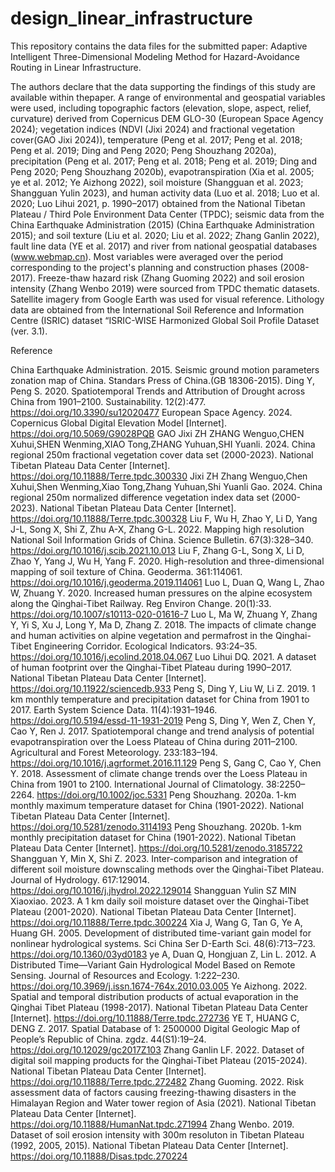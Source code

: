 # design_linear_infrastructure
This repository contains the data files for the submitted paper: Adaptive Intelligent Three-Dimensional Modeling Method for Hazard-Avoidance Routing in Linear Infrastructure.

The authors declare that the data supporting the findings of this study are available within thepaper. A range of environmental and geospatial variables were used, including topographic factors (elevation, slope, aspect, relief, curvature) derived from Copernicus DEM GLO-30 (European Space Agency 2024); vegetation indices (NDVI (Jixi 2024) and fractional vegetation cover(GAO Jixi 2024)), temperature (Peng et al. 2017; Peng et al. 2018; Peng et al. 2019; Ding and Peng 2020; Peng Shouzhang 2020a), precipitation (Peng et al. 2017; Peng et al. 2018; Peng et al. 2019; Ding and Peng 2020; Peng Shouzhang 2020b), evapotranspiration (Xia et al. 2005; ye et al. 2012; Ye Aizhong 2022), soil moisture (Shangguan et al. 2023; Shangguan Yulin 2023), and human activity data (Luo et al. 2018; Luo et al. 2020; Luo Lihui 2021, p. 1990–2017) obtained from the National Tibetan Plateau / Third Pole Environment Data Center (TPDC); seismic data from the China Earthquake Administration (2015) (China Earthquake Administration 2015); and soil texture (Liu et al. 2020; Liu et al. 2022; Zhang Ganlin 2022), fault line data (YE et al. 2017) and river from national geospatial databases (www.webmap.cn). Most variables were averaged over the period corresponding to the project's planning and construction phases (2008-2017). Freeze-thaw hazard risk (Zhang Guoming 2022) and soil erosion intensity (Zhang Wenbo 2019) were sourced from TPDC thematic datasets. Satellite imagery from Google Earth was used for visual reference. Lithology data are obtained from the International Soil Reference and Information Centre (ISRIC) dataset “ISRIC-WISE Harmonized Global Soil Profile Dataset (ver. 3.1).

Reference

China Earthquake Administration. 2015. Seismic ground motion parameters zonation map of China. Standars Press of China.(GB 18306-2015).
Ding Y, Peng S. 2020. Spatiotemporal Trends and Attribution of Drought across China from 1901–2100. Sustainability. 12(2):477. https://doi.org/10.3390/su12020477
European Space Agency. 2024. Copernicus Global Digital Elevation Model [Internet]. https://doi.org/10.5069/G9028PQB
GAO Jixi ZH ZHANG Wenguo,CHEN Xuhui,SHEN Wenming,XIAO Tong,ZHANG Yuhuan,SHI Yuanli. 2024. China regional 250m fractional vegetation cover data set (2000-2023). National Tibetan Plateau Data Center [Internet]. https://doi.org/10.11888/Terre.tpdc.300330
Jixi ZH Zhang Wenguo,Chen Xuhui,Shen Wenming,Xiao Tong,Zhang Yuhuan,Shi Yuanli Gao. 2024. China regional 250m normalized difference vegetation index data set (2000-2023). National Tibetan Plateau Data Center [Internet]. https://doi.org/10.11888/Terre.tpdc.300328
Liu F, Wu H, Zhao Y, Li D, Yang J-L, Song X, Shi Z, Zhu A-X, Zhang G-L. 2022. Mapping high resolution National Soil Information Grids of China. Science Bulletin. 67(3):328–340. https://doi.org/10.1016/j.scib.2021.10.013
Liu F, Zhang G-L, Song X, Li D, Zhao Y, Yang J, Wu H, Yang F. 2020. High-resolution and three-dimensional mapping of soil texture of China. Geoderma. 361:114061. https://doi.org/10.1016/j.geoderma.2019.114061
Luo L, Duan Q, Wang L, Zhao W, Zhuang Y. 2020. Increased human pressures on the alpine ecosystem along the Qinghai-Tibet Railway. Reg Environ Change. 20(1):33. https://doi.org/10.1007/s10113-020-01616-7
Luo L, Ma W, Zhuang Y, Zhang Y, Yi S, Xu J, Long Y, Ma D, Zhang Z. 2018. The impacts of climate change and human activities on alpine vegetation and permafrost in the Qinghai-Tibet Engineering Corridor. Ecological Indicators. 93:24–35. https://doi.org/10.1016/j.ecolind.2018.04.067
Luo Lihui DQ. 2021. A dataset of human footprint over the Qinghai-Tibet Plateau during 1990–2017. National Tibetan Plateau Data Center [Internet]. https://doi.org/10.11922/sciencedb.933
Peng S, Ding Y, Liu W, Li Z. 2019. 1 km monthly temperature and precipitation dataset for China from 1901 to 2017. Earth System Science Data. 11(4):1931–1946. https://doi.org/10.5194/essd-11-1931-2019
Peng S, Ding Y, Wen Z, Chen Y, Cao Y, Ren J. 2017. Spatiotemporal change and trend analysis of potential evapotranspiration over the Loess Plateau of China during 2011–2100. Agricultural and Forest Meteorology. 233:183–194. https://doi.org/10.1016/j.agrformet.2016.11.129
Peng S, Gang C, Cao Y, Chen Y. 2018. Assessment of climate change trends over the Loess Plateau in China from 1901 to 2100. International Journal of Climatology. 38:2250–2264. https://doi.org/10.1002/joc.5331
Peng Shouzhang. 2020a. 1-km monthly maximum temperature dataset for China (1901-2022). National Tibetan Plateau Data Center [Internet]. https://doi.org/10.5281/zenodo.3114193
Peng Shouzhang. 2020b. 1-km monthly precipitation dataset for China (1901-2022). National Tibetan Plateau Data Center [Internet]. https://doi.org/10.5281/zenodo.3185722
Shangguan Y, Min X, Shi Z. 2023. Inter-comparison and integration of different soil moisture downscaling methods over the Qinghai-Tibet Plateau. Journal of Hydrology. 617:129014. https://doi.org/10.1016/j.jhydrol.2022.129014
Shangguan Yulin SZ MIN Xiaoxiao. 2023. A 1 km daily soil moisture dataset over the Qinghai-Tibet  Plateau (2001-2020). National Tibetan Plateau Data Center [Internet]. https://doi.org/10.11888/Terre.tpdc.300224
Xia J, Wang G, Tan G, Ye A, Huang GH. 2005. Development of distributed time-variant gain model for nonlinear hydrological systems. Sci China Ser D-Earth Sci. 48(6):713–723. https://doi.org/10.1360/03yd0183
ye A, Duan Q, Hongjuan Z, Lin L. 2012. A Distributed Time—Variant Gain Hydrological Model Based on Remote Sensing. Journal of Resources and Ecology. 1:222–230. https://doi.org/10.3969/j.issn.1674-764x.2010.03.005
Ye Aizhong. 2022. Spatial and temporal distribution products of actual evaporation in the Qinghai Tibet Plateau (1998-2017). National Tibetan Plateau Data Center [Internet]. https://doi.org/10.11888/Terre.tpdc.272736
YE T, HUANG C, DENG Z. 2017. Spatial Database of 1: 2500000 Digital Geologic Map of People’s Republic of China. zgdz. 44(S1):19–24. https://doi.org/10.12029/gc2017Z103
Zhang Ganlin LF. 2022. Dataset of digital soil mapping products for the Qinghai-Tibet Plateau (2015-2024). National Tibetan Plateau Data Center [Internet]. https://doi.org/10.11888/Terre.tpdc.272482
Zhang Guoming. 2022. Risk assessment data of factors causing freezing-thawing disasters in the Himalayan Region and Water tower region of Asia (2021). National Tibetan Plateau Data Center [Internet]. https://doi.org/10.11888/HumanNat.tpdc.271994
Zhang Wenbo. 2019. Dataset of soil  erosion intensity with 300m resoluton in Tibetan Plateau (1992, 2005, 2015). National Tibetan Plateau Data Center [Internet]. https://doi.org/10.11888/Disas.tpdc.270224


